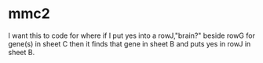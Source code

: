 # mmc2
I want this to code for where if I put yes into a rowJ,"brain?" beside rowG for gene(s) in sheet C then it finds that gene in sheet B and puts yes in rowJ in sheet B.
